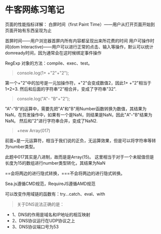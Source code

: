 牛客网练习笔记
====
页面的性能指标详解：
白屏时间（first Paint Time）——用户从打开页面开始到页面开始有东西呈现为止

首屏时间——用户浏览器首屏内所有内容都呈现出来所花费的时间
用户可操作时间(dom Interactive)——用户可以进行正常的点击、输入等操作，默认可以统计domready时间，因为通常会在这时候绑定事件操作

RegExp 对象的方法：compile、exec、test。

>console.log(1+ +"2"+"2");

第一个+"2"中的加号是一元加操作符，+"2"会变成数值2，因此1+ +"2"相当于1+2=3.
然后和后面的字符串“2”相合并，变成了字符串"32".

>console.log("A"- "B"+"2");

"A"-"B"的运算中，需要先把"A"和"B"用Number函数转换为数值，其结果为NaN，在剪发操作中，如果有一个是NaN，则结果是NaN，因此"A"-"B"结果为NaN。
然后和"2"进行字符串合并，变成了NaN2.

>+new Array(017)

前面+是一元运算符，相当于我们说的正负，无运算效果，但是可以将字符串等转为number类型。

 此题中017其实是八进制，故而是是Array(15)。
这里相当于对于一个未赋值但是长度为15的数组进行number类型转化，其结果为NaN

==会将两边的进行隐式转换，===不会将两边的进行隐式转换。

Sea.js遵循CMD规范，RequireJS遵循AMD规范

可以改变作用域链的函数有：try...catch、eval、with

>关于DNS说法正确的是：

* 1、DNS的作用是域名和IP地址的相互映射 
* 2、DNS协议运行在UDP协议之上
* 3、DNS协议端口号为53







